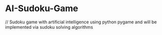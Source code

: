 # AI-Sudoku-Game
// Sudoku game with artificial intelligence using python pygame and will be implemented via sudoku solving algorithms
